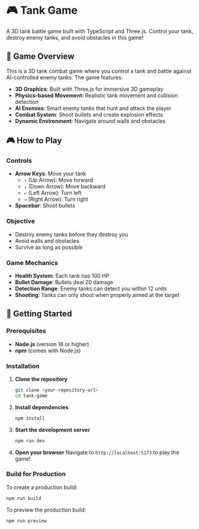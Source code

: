 # 🎮 Tank Game

A 3D tank battle game built with TypeScript and Three.js. Control your tank, destroy enemy tanks, and avoid obstacles in this game!

## 🎯 Game Overview

This is a 3D tank combat game where you control a tank and battle against AI-controlled enemy tanks. The game features:

- **3D Graphics**: Built with Three.js for immersive 3D gameplay
- **Physics-based Movement**: Realistic tank movement and collision detection
- **AI Enemies**: Smart enemy tanks that hunt and attack the player
- **Combat System**: Shoot bullets and create explosion effects
- **Dynamic Environment**: Navigate around walls and obstacles

## 🎮 How to Play

### Controls
- **Arrow Keys**: Move your tank
  - `↑` (Up Arrow): Move forward
  - `↓` (Down Arrow): Move backward
  - `←` (Left Arrow): Turn left
  - `→` (Right Arrow): Turn right
- **Spacebar**: Shoot bullets

### Objective
- Destroy enemy tanks before they destroy you
- Avoid walls and obstacles
- Survive as long as possible

### Game Mechanics
- **Health System**: Each tank has 100 HP
- **Bullet Damage**: Bullets deal 20 damage
- **Detection Range**: Enemy tanks can detect you within 12 units
- **Shooting**: Tanks can only shoot when properly aimed at the target

## 🚀 Getting Started

### Prerequisites
- **Node.js** (version 16 or higher)
- **npm** (comes with Node.js)

### Installation

1. **Clone the repository**
   ```bash
   git clone <your-repository-url>
   cd tank-game
   ```

2. **Install dependencies**
   ```bash
   npm install
   ```

3. **Start the development server**
   ```bash
   npm run dev
   ```

4. **Open your browser**
   Navigate to `http://localhost:5173` to play the game!

### Build for Production

To create a production build:

```bash
npm run build
```

To preview the production build:

```bash
npm run preview
```
